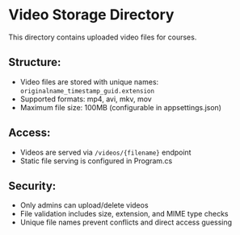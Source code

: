 # Video Storage Directory

This directory contains uploaded video files for courses.

## Structure:
- Video files are stored with unique names: `originalname_timestamp_guid.extension`
- Supported formats: mp4, avi, mkv, mov
- Maximum file size: 100MB (configurable in appsettings.json)

## Access:
- Videos are served via `/videos/{filename}` endpoint
- Static file serving is configured in Program.cs

## Security:
- Only admins can upload/delete videos
- File validation includes size, extension, and MIME type checks
- Unique file names prevent conflicts and direct access guessing
